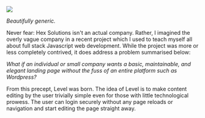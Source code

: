 ![](https://i.imgur.com/TpTyI9w.png)

*Beautifully generic.*

Never fear: Hex Solutions isn't an actual company. Rather, I imagined the overly vague company in a recent project which I used to teach myself all about full stack Javascript web development. While the project was more or less completely contrived, it does address a problem summarised below:

*What if an individual or small company wants a basic, maintainable, and elegant landing page without the fuss of an entire platform such as Wordpress?*

From this precept, Level was born. The idea of Level is to make content editing by the user trivially simple even for those with little technological prowess. The user can login securely without any page reloads or navigation and start editing the page straight away. 